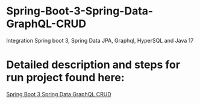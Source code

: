 # Spring-Boot-3-Spring-Data-GraphQL-CRUD
Integration Spring boot 3, Spring Data JPA, Graphql, HyperSQL and Java 17

# Detailed description and steps for run project found here: 
[Spring Boot 3 Spring Data GraphQL CRUD](https://jarmx.blogspot.com/2023/05/spring-boot-3-spring-data-graphql-crud.html)
